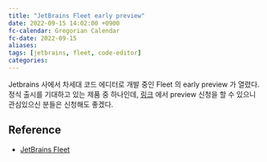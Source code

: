 ```yaml
---
title: "JetBrains Fleet early preview"
date: 2022-09-15 14:02:00 +0900
fc-calendar: Gregorian Calendar
fc-date: 2022-09-15
aliases:
tags: [jetbrains, fleet, code-editor]
categories:
---
```


Jetbrains 사에서 차세대 코드 에디터로 개발 중인 Fleet 의 early preview 가 열렸다. 정식 출시를 기대하고 있는 제품 중 하나인데, [링크](https://www.jetbrains.com/fleet/request-preview/) 에서 preview 신청을 할 수 있으니 관심있으신 분들은 신청해도 좋겠다.

## Reference

- [JetBrains Fleet](https://www.jetbrains.com/ko-kr/fleet/)
